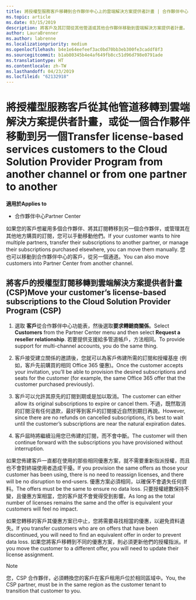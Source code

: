 ```yaml
---
title: 將授權型服務客戶移轉到合作夥伴中心上的雲端解決方案提供者計畫 | 合作夥伴中心
ms.topic: article
ms.date: 03/15/2019
description: 將客戶及其訂閱從其他管道或其他合作夥伴移動到雲端解決方案提供者計畫。
author: LauraBrenner
ms.author: labrenne
ms.localizationpriority: medium
ms.openlocfilehash: b4e1e64eefeef3ac0bd70bb3eb300fe3caddf8f3
ms.sourcegitcommit: b1ab80345b4e4af649fb8cc51d96d798e0791ade
ms.translationtype: HT
ms.contentlocale: zh-TW
ms.lasthandoff: 04/23/2019
ms.locfileid: "62132918"
---
```

# <a name="transfer-license-based-services-customers-to-the-cloud-solution-provider-program-from-another-channel-or-from-one-partner-to-another"></a><span data-ttu-id="373e7-103">將授權型服務客戶從其他管道移轉到雲端解決方案提供者計畫，或從一個合作夥伴移動到另一個</span><span class="sxs-lookup"><span data-stu-id="373e7-103">Transfer license-based services customers to the Cloud Solution Provider Program from another channel or from one partner to another</span></span>

<span data-ttu-id="373e7-104">**適用於**</span><span class="sxs-lookup"><span data-stu-id="373e7-104">**Applies to**</span></span>

-  <span data-ttu-id="373e7-105">合作夥伴中心</span><span class="sxs-lookup"><span data-stu-id="373e7-105">Partner Center</span></span>

<span data-ttu-id="373e7-106">如果您的客戶想雇用多個合作夥伴、將其訂閱轉移到另一個合作夥伴，或管理其在其他地方購買的訂閱，您可以手動移動他們。</span><span class="sxs-lookup"><span data-stu-id="373e7-106">If your customer wants to hire multiple partners, transfer their subscriptions to another partner, or manage their subscriptions purchased elsewhere, you can move them manually.</span></span> <span data-ttu-id="373e7-107">您也可以移動到合作夥伴中心的客戶，從另一個通道。</span><span class="sxs-lookup"><span data-stu-id="373e7-107">You can also move customers into Partner Center from another channel.</span></span>

## <a name="move-your-customers-license-based-subscriptions-to-the-cloud-solution-provider-program-csp"></a><span data-ttu-id="373e7-108">將客戶的授權型訂閱移轉到雲端解決方案提供者計畫 (CSP)</span><span class="sxs-lookup"><span data-stu-id="373e7-108">Move your customer’s license-based subscriptions to the Cloud Solution Provider Program (CSP)</span></span>

1. <span data-ttu-id="373e7-109">選取 **客戶**從合作夥伴中心功能表，然後選取**要求轉銷商關係**。</span><span class="sxs-lookup"><span data-stu-id="373e7-109">Select **Customers** from the Partner Center menu and then select **Request a reseller relationship**.</span></span> <span data-ttu-id="373e7-110">若要提供支援給多管道帳戶，方法相同。</span><span class="sxs-lookup"><span data-stu-id="373e7-110">To provide support for multi-channel accounts, you do the same thing.</span></span>

2.  <span data-ttu-id="373e7-111">客戶接受建立關係的邀請後，您就可以為客戶佈建所需的訂閱和授權基座 (例如，客戶先前購買的相同 Office 365 優惠)。</span><span class="sxs-lookup"><span data-stu-id="373e7-111">Once the customer accepts your invitation, you’ll be able to provision the desired subscriptions and seats for the customer (for example, the same Office 365 offer that the customer purchased previously).</span></span>

3. <span data-ttu-id="373e7-112">客戶可以允許其原先的訂閱到期或是加以取消。</span><span class="sxs-lookup"><span data-stu-id="373e7-112">The customer can either allow its original subscriptions to expire or cancel them.</span></span> <span data-ttu-id="373e7-113">不過，既然取消的訂閱沒有任何退款，最好等到客戶的訂閱接近自然到期日再說。</span><span class="sxs-lookup"><span data-stu-id="373e7-113">However, since there are no refunds on cancelled subscriptions, it’s best to wait until the customer’s subscriptions are near the natural expiration dates.</span></span>

4. <span data-ttu-id="373e7-114">客戶屆時將繼續沿用您已佈建的訂閱，而不會中斷。</span><span class="sxs-lookup"><span data-stu-id="373e7-114">The customer will then continue forward with the subscriptions you have provisioned without interruption.</span></span>


<span data-ttu-id="373e7-115">如果您佈建客戶一直都在使用的那些相同優惠方案，就不需要重新指派授權，而且也不會對終端使用者造成干擾。</span><span class="sxs-lookup"><span data-stu-id="373e7-115">If you provision the same offers as those your customer has been using, there is no need to reassign licenses, and there will be no disruption to end-users.</span></span> <span data-ttu-id="373e7-116">優惠方案必須相同，以確保不會遺失任何資料。</span><span class="sxs-lookup"><span data-stu-id="373e7-116">The offers must be the same to ensure no data loss.</span></span> <span data-ttu-id="373e7-117">只要授權總數保持不變，且優惠方案相當，您的客戶就不會覺得受到影響。</span><span class="sxs-lookup"><span data-stu-id="373e7-117">As long as the total number of licenses remains the same and the offer is equivalent your customers will feel no impact.</span></span>

<span data-ttu-id="373e7-118">如果您轉移的客戶其優惠方案已中止，您將需要尋找相當的優惠，以避免資料遺失。</span><span class="sxs-lookup"><span data-stu-id="373e7-118">If you transfer customers who are on offers that have been discontinued, you will need to find an equivalent offer in order to prevent data loss.</span></span> <span data-ttu-id="373e7-119">如果您將客戶移轉到不同的優惠方案，則必須更新他們的授權指派。</span><span class="sxs-lookup"><span data-stu-id="373e7-119">If you move the customer to a different offer, you will need to update their license assignment.</span></span>

>[!NOTE]
><span data-ttu-id="373e7-120">您，CSP 合作夥伴，必須轉換您的客戶在客戶租用戶位於相同區域中。</span><span class="sxs-lookup"><span data-stu-id="373e7-120">You, the CSP partner, must be in the same region as the customer tenant to transition that customer to you.</span></span> 



